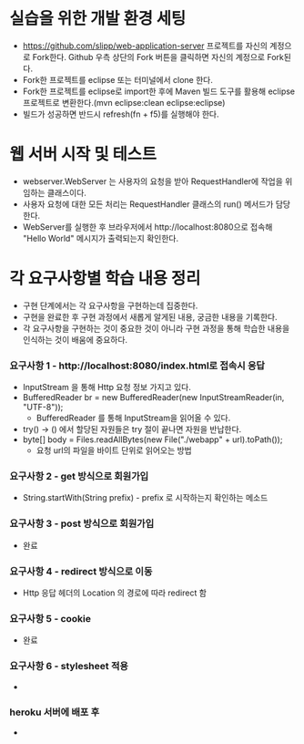# 실습을 위한 개발 환경 세팅
* https://github.com/slipp/web-application-server 프로젝트를 자신의 계정으로 Fork한다. Github 우측 상단의 Fork 버튼을 클릭하면 자신의 계정으로 Fork된다.
* Fork한 프로젝트를 eclipse 또는 터미널에서 clone 한다.
* Fork한 프로젝트를 eclipse로 import한 후에 Maven 빌드 도구를 활용해 eclipse 프로젝트로 변환한다.(mvn eclipse:clean eclipse:eclipse)
* 빌드가 성공하면 반드시 refresh(fn + f5)를 실행해야 한다.

# 웹 서버 시작 및 테스트
* webserver.WebServer 는 사용자의 요청을 받아 RequestHandler에 작업을 위임하는 클래스이다.
* 사용자 요청에 대한 모든 처리는 RequestHandler 클래스의 run() 메서드가 담당한다.
* WebServer를 실행한 후 브라우저에서 http://localhost:8080으로 접속해 "Hello World" 메시지가 출력되는지 확인한다.

# 각 요구사항별 학습 내용 정리
* 구현 단계에서는 각 요구사항을 구현하는데 집중한다. 
* 구현을 완료한 후 구현 과정에서 새롭게 알게된 내용, 궁금한 내용을 기록한다.
* 각 요구사항을 구현하는 것이 중요한 것이 아니라 구현 과정을 통해 학습한 내용을 인식하는 것이 배움에 중요하다. 

### 요구사항 1 - http://localhost:8080/index.html로 접속시 응답
* InputStream 을 통해 Http 요청 정보 가지고 있다.
* BufferedReader br = new BufferedReader(new InputStreamReader(in, "UTF-8"));
  * BufferedReader 를 통해 InputStream을 읽어올 수 있다.
* try() -> () 에서 할당된 자원들은 try 절이 끝나면 자원을 반납한다.
* byte[] body = Files.readAllBytes(new File("./webapp" + url).toPath());
  * 요청 url의 파일을 바이트 단위로 읽어오는 방법

### 요구사항 2 - get 방식으로 회원가입
* String.startWith(String prefix) - prefix 로 시작하는지 확인하는 메소드

### 요구사항 3 - post 방식으로 회원가입
* 완료

### 요구사항 4 - redirect 방식으로 이동
* Http 응답 헤더의 Location 의 경로에 따라 redirect 함

### 요구사항 5 - cookie
* 완료

### 요구사항 6 - stylesheet 적용
* 

### heroku 서버에 배포 후
* 
